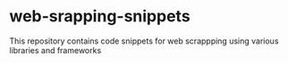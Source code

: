 # web-srapping-snippets
This repository contains code snippets for web scrappping using various libraries and frameworks
